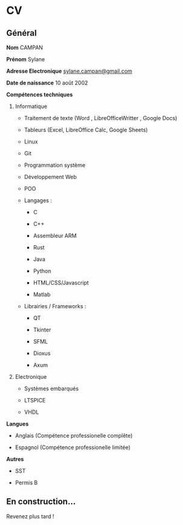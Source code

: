 # CV

<div class=cv>
    <div class="case">

## Général
    
**Nom** CAMPAN

**Prénom** Sylane

**Adresse Electronique** sylane.campan@gmail.com

**Date de naissance** 10 août 2002

**Compétences techniques**

1. Informatique

    * Traitement de texte (Word , LibreOfficeWritter , Google Docs)

    * Tableurs (Excel, LibreOffice Calc, Google Sheets)

    * Linux

    * Git

    * Programmation système 

    * Développement Web

    * POO

    * Langages :

        * C

        * C++

        * Assembleur ARM 

        * Rust

        * Java 

        * Python

        * HTML/CSS/Javascript

        * Matlab

    * Librairies / Frameworks :

        * QT

        * Tkinter 

        * SFML

        * Dioxus

        * Axum

2. Electronique 

    * Systèmes embarqués 

    * LTSPICE

    * VHDL



**Langues**

* Anglais (Compétence professionelle complête)

* Espagnol (Compétence professionelle limitée)

**Autres** 

* SST

* Permis B

    </div>

    <div class="case">
## En construction...

Revenez plus tard !
    </div>
</div>
